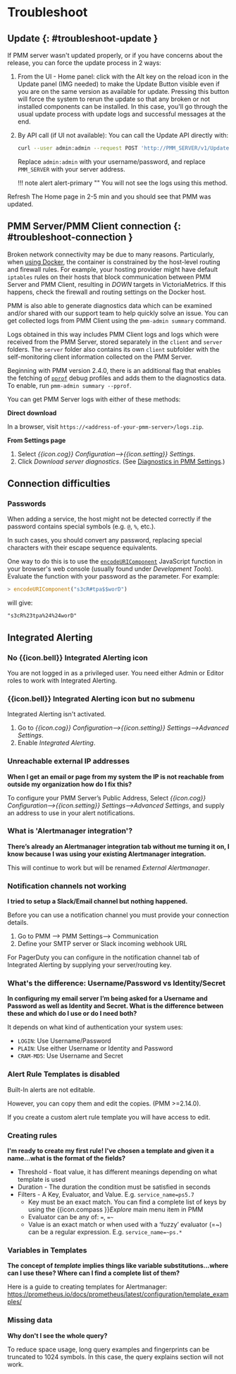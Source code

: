 # Troubleshoot

## Update {: #troubleshoot-update }

If PMM server wasn't updated properly, or if you have concerns about the release, you can force the update process in 2 ways:

1. From the UI  -  Home panel: click with the Alt key on the reload icon in the Update panel (IMG needed) to make the Update Button visible even if you are on the same version as available for update. Pressing this button will force the system to rerun the update so that any broken or not installed components can be installed. In this case, you'll go through the usual update process with update logs and successful messages at the end.

2. By  API  call (if UI not available): You can call the Update API directly with:

    ```sh
    curl --user admin:admin --request POST 'http://PMM_SERVER/v1/Updates/Start'
    ```

    Replace `admin:admin` with your username/password, and replace `PMM_SERVER` with your server address.

    !!! note alert alert-primary ""
        You will not see the logs using this method.

Refresh The Home page in 2-5 min and you should see that PMM was updated.

## PMM Server/PMM Client connection {: #troubleshoot-connection }

Broken network connectivity may be due to many reasons.  Particularly, when [using Docker](../setting-up/server/docker.md), the container is constrained by the host-level routing and firewall rules. For example, your hosting provider might have default `iptables` rules on their hosts that block communication between PMM Server and PMM Client, resulting in *DOWN* targets in VictoriaMetrics. If this happens, check the firewall and routing settings on the Docker host.

PMM is also able to generate diagnostics data which can be examined and/or shared with our support team to help quickly solve an issue. You can get collected logs from PMM Client using the `pmm-admin summary` command.

Logs obtained in this way includes PMM Client logs and logs which were received from the PMM Server, stored separately in the `client` and `server` folders. The `server` folder also contains its own `client` subfolder with the self-monitoring client information collected on the PMM Server.

Beginning with PMM version 2.4.0, there is an additional flag that enables the fetching of [`pprof`](https://github.com/google/pprof) debug profiles and adds them to the diagnostics data. To enable, run `pmm-admin summary --pprof`.

You can get PMM Server logs with either of these methods:

**Direct download**

In a browser, visit `https://<address-of-your-pmm-server>/logs.zip`.

**From Settings page**

1. Select *{{icon.cog}} Configuration-->{{icon.setting}} Settings*.
2. Click *Download server diagnostics*. (See [Diagnostics in PMM Settings](configure.md#diagnostics).)


## Connection difficulties

### Passwords

When adding a service, the host might not be detected correctly if the password contains special symbols (e.g. `@`, `%`, etc.).

In such cases, you should convert any password, replacing special characters with their escape sequence equivalents.

One way to do this is to use the [`encodeURIComponent`][ENCODE_URI] JavaScript function in your browser's web console (usually found under *Development Tools*). Evaluate the function with your password as the parameter. For example:

```js
> encodeURIComponent("s3cR#tpa$$worD")
```

will give:

```
"s3cR%23tpa%24%24worD"
```


## Integrated Alerting

### No {{icon.bell}} Integrated Alerting icon

You are not logged in as a privileged user. You need either Admin or Editor roles to work with Integrated Alerting.

### {{icon.bell}} Integrated Alerting icon but no submenu

Integrated Alerting isn't activated.

1. Go to *{{icon.cog}} Configuration-->{{icon.setting}} Settings-->Advanced Settings*.
2. Enable *Integrated Alerting*.

### Unreachable external IP addresses

**When I get an email or page from my system the IP is not reachable from outside my organization how do I fix this?**

To configure your PMM Server’s Public Address, Select *{{icon.cog}} Configuration-->{{icon.setting}} Settings-->Advanced Settings*, and supply an address to use in your alert notifications.

### What is 'Alertmanager integration'?

**There’s already an Alertmanager integration tab without me turning it on, I know because I was using your existing Alertmanager integration.**

This will continue to work but will be renamed *External Alertmanager*.

### Notification channels not working

**I tried to setup a Slack/Email channel but nothing happened.**

Before you can use a notification channel you must provide your connection details.

1. Go to PMM --> PMM Settings--> Communication
2. Define your SMTP server or Slack incoming webhook URL

For PagerDuty you can configure in the notification channel tab of Integrated Alerting by supplying your server/routing key.

### What's the difference: Username/Password vs Identity/Secret

**In configuring my email server I’m being asked for a Username and Password as well as Identity and Secret. What is the difference between these and which do I use or do I need both?**

It depends on what kind of authentication your system uses:

- `LOGIN`: Use Username/Password
- `PLAIN`: Use either Username or Identity and Password
- `CRAM-MD5`: Use Username and Secret

### Alert Rule Templates is disabled

Built-In alerts are not editable.

However, you can copy them and edit the copies. (PMM >=2.14.0).

If you create a custom alert rule template you will have access to edit.

### Creating rules

**I'm ready to create my first rule! I've chosen a template and given it a name...what is the format of the fields?**

- Threshold - float value, it has different meanings depending on what template is used
- Duration - The duration the condition must be satisfied in seconds
- Filters - A Key, Evaluator, and Value. E.g. `service_name=ps5.7`
    - Key must be an exact match. You can find a complete list of keys by using the {{icon.compass }}*Explore* main menu item in PMM
    - Evaluator can be any of: `=`, `=~`
    - Value is an exact match or when used with a ‘fuzzy’ evaluator (=~) can be a regular expression. E.g. `service_name=~ps.*`

### Variables in Templates

**The concept of *template* implies things like variable substitutions...where can I use these? Where can I find a complete list of them?**

Here is a guide to creating templates for Alertmanager: <https://prometheus.io/docs/prometheus/latest/configuration/template_examples/>

### Missing data

**Why don't I see the whole query?**

To reduce space usage, long query examples and fingerprints can be truncated to 1024 symbols. In this case, the query explains section will not work.


[ENCODE_URI]: https://developer.mozilla.org/en-US/docs/Web/JavaScript/Reference/Global_Objects/encodeURIComponent
